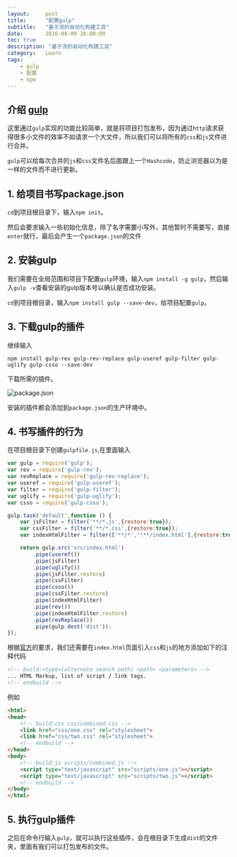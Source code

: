 ```yaml
---
layout:     post
title:      "配置gulp"
subtitle:   "基于流的自动化构建工具"
date:       2016-08-09 20:00:00
toc: true
description: "基于流的自动化构建工具"
category:   Learn
tags:
    - gulp
    - 配置
    - npm
---
```


## 介绍 [gulp](http://www.gulpjs.com.cn/)

这里通过`gulp`实现的功能比较简单，就是将项目打包发布，因为通过`http`请求获得很多小文件的效率不如请求一个大文件，所以我们可以将所有的`css`和`js`文件进行合并。

`gulp`可以给每次合并的`js`和`css`文件名后面跟上一个`Hashcode`，防止浏览器以为是一样的文件而不进行更新。

## 1. 给项目书写package.json

`cd`到项目根目录下，输入`npm init`。

然后会要求输入一些初始化信息，除了名字需要小写外，其他暂时不需要写，直接`enter`就行，最后会产生一个`package.json`的文件 

## 2. 安装gulp

我们需要在全局范围和项目下配置`gulp`环境，输入`npm install -g gulp`，然后输入`gulp -v`查看安装的gulp版本号以确认是否成功安装。

`cd`到项目根目录，输入`npm install gulp --save-dev`，给项目配置`gulp`。

## 3. 下载gulp的插件

继续输入

```
npm install gulp-rev gulp-rev-replace gulp-useref gulp-filter gulp-uglify gulp-csso --save-dev
```
下载所需的插件。

![package.json](gulp1.jpg)

安装的插件都会添加到`package.json`的生产环境中。

## 4. 书写插件的行为

在项目根目录下创建`gulpfile.js`,在里面输入

```javascript
var gulp = require('gulp');
var rev = require('gulp-rev');
var revReplace = require('gulp-rev-replace');
var useref = require('gulp-useref');
var filter = require('gulp-filter');
var uglify = require('gulp-uglify');
var csso = require('gulp-csso');

gulp.task('default',function () {
    var jsFilter = filter('**/*.js',{restore:true});
    var cssFilter = filter('**/*.css',{restore:true});
    var indexHtmlFilter = filter(['**/*','!**/index.html'],{restore:true});

    return gulp.src('src/index.html')
        .pipe(useref())
        .pipe(jsFilter)
        .pipe(uglify())
        .pipe(jsFilter.restore)
        .pipe(cssFilter)
        .pipe(csso())
        .pipe(cssFilter.restore)
        .pipe(indexHtmlFilter)
        .pipe(rev())
        .pipe(indexHtmlFilter.restore)
        .pipe(revReplace())
        .pipe(gulp.dest('dist'));
});
```

根据[官方](https://www.npmjs.com/package/gulp-useref)的要求，我们还需要在`index.html`页面引入`css`和`js`的地方添加如下的注释代码

```html
<!-- build:<type>(alternate search path) <path> <parameters> -->
... HTML Markup, list of script / link tags.
<!-- endbuild -->
```

例如

```html
<html>
<head>
    <!-- build:css css/combined.css -->
    <link href="css/one.css" rel="stylesheet">
    <link href="css/two.css" rel="stylesheet">
    <!-- endbuild -->
</head>
<body>
    <!-- build:js scripts/combined.js -->
    <script type="text/javascript" src="scripts/one.js"></script> 
    <script type="text/javascript" src="scripts/two.js"></script> 
    <!-- endbuild -->
</body>
</html>
```

## 5. 执行gulp插件

之后在命令行输入`gulp`，就可以执行这些插件，会在根目录下生成`dist`的文件夹，里面有我们可以打包发布的文件。

